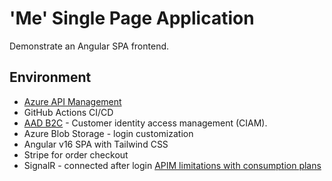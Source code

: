 # 'Me' Single Page Application
Demonstrate an Angular SPA frontend.

## Environment
- [Azure API Management](https://azure.microsoft.com/en-us/products/api-management/)
- GitHub Actions CI/CD
- [AAD B2C](https://learn.microsoft.com/en-us/azure/active-directory-b2c/) - Customer identity access management (CIAM). 
- Azure Blob Storage - login customization
- Angular v16 SPA with Tailwind CSS
- Stripe for order checkout
- SignalR - connected after login [APIM limitations with consumption plans](https://learn.microsoft.com/en-us/azure/api-management/websocket-api?tabs=portal)


